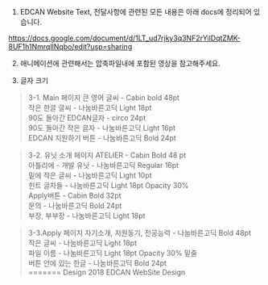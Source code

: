 1. EDCAN Website Text, 전달사항에 관련된 모든 내용은 아래 docs에 정리되어 있습니다.

https://docs.google.com/document/d/1LT_ud7rjky3q3NF2rYilDqtZMK-8UF1h1NmrqIlNqbo/edit?usp=sharing

2. 애니메이션에 관련해서는 압축파일내에 포함된 영상을 참고해주세요.

3. 글자 크기
>3-1. Main 페이지
큰 영어 글씨 - Cabin bold 48pt <br>
작은 한글 글씨 - 나눔바른고딕 Light 18pt <br>
90도 돌아간 EDCAN글자 - circo 24pt <br>
90도 돌아간 작은 글자 - 나눔바른고딕 Light 16pt <br>
EDCAN 지원하기 버튼 - 나눔바른고딕 Bold 24pt <br>

>3-2. 유닛 소개 페이지
ATELIER - Cabin Bold 48 pt <br>
아틀리에 - 개발 유닛 - 나눔바른고딕 Regular 16pt <br>
밑에 작은 글씨 - 나눔바른고딕 Light 10pt <br>
힌트 글자들 - 나눔바른고딕 Light 18pt Opacity 30% <br>
Apply버튼 - Cabin Bold 32pt <br>
문의 - 나눔바른고딕 Bold 24pt <br>
부장, 부부장 - 나눔바른고딕 Light 18pt <br>

>3-3.Apply 페이지
자기소개, 지원동기, 전공능력 - 나눔바른고딕 Bold 48pt <br>
작은 글씨 - 나눔바른고딕 Light 18pt <br>
파일 이름 - 나눔바른고딕 Light 18pt Opacity 30% 밑줄 <br>
버튼 안에 있는 한글 - 나눔바른고딕 Bold 24pt <br>
=======
Design
2018 EDCAN WebSite Design
